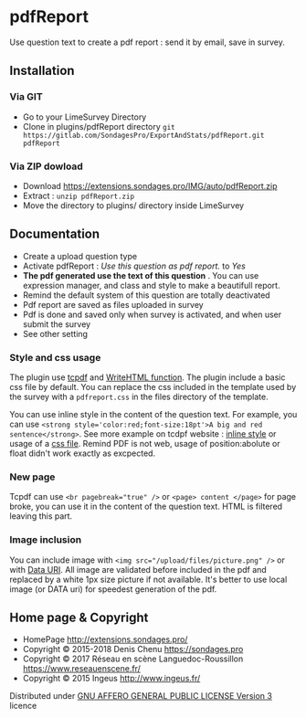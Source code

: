 pdfReport
==============

Use question text to create a pdf report : send it by email, save in survey.

## Installation

### Via GIT
- Go to your LimeSurvey Directory
- Clone in plugins/pdfReport directory `git https://gitlab.com/SondagesPro/ExportAndStats/pdfReport.git pdfReport`

### Via ZIP dowload
- Download <https://extensions.sondages.pro/IMG/auto/pdfReport.zip>
- Extract : `unzip pdfReport.zip`
- Move the directory to  plugins/ directory inside LimeSurvey

## Documentation
- Create a upload question type
- Activate pdfReport : _Use this question as pdf report._ to _Yes_
- **The pdf generated use the text of this question** . You can use expression manager, and class and style to make a beautifull report.
- Remind the default system of this question are totally deactivated
- Pdf report are saved as files uploaded in survey
- Pdf is done and saved only when survey is activated, and when user submit the survey
- See other setting

### Style and css usage

The plugin use [tcpdf](https://tcpdf.org/) and [WriteHTML function](https://tcpdf.org/docs/srcdoc/TCPDF/source-class-TCPDF/#17080). The plugin include a basic css file by default. You can replace the css included in the template used by the survey with a `pdfreport.css` in the files directory of the template.

You can use inline style in the content of the question text. For example, you can use `<strong style='color:red;font-size:18pt'>A big and red sentence</strong>`. See more example on tcdpf website : [inline style](https://tcpdf.org/examples/example_006/) or usage of a [css file](https://tcpdf.org/examples/example_061/). Remind PDF is not web, usage of position:abolute or float didn't work exactly as excpected.

### New page

Tcpdf can use `<br pagebreak="true" />` or `<page> content </page>` for page broke, you can use it in the content of the question text. HTML is filtered leaving this part.

### Image inclusion

You can include image with `<img src="/upload/files/picture.png" />` or with [Data URI](https://en.wikipedia.org/wiki/Data_URI_scheme). All image are validated before included in the pdf and replaced by a white 1px size picture if not available. It's better to use local image (or DATA uri) for speedest generation of the pdf.


## Home page & Copyright
- HomePage <http://extensions.sondages.pro/>
- Copyright © 2015-2018 Denis Chenu <https://sondages.pro>
- Copyright © 2017 Réseau en scène Languedoc-Roussillon <https://www.reseauenscene.fr/>
- Copyright © 2015 Ingeus <http://www.ingeus.fr/>

Distributed under [GNU AFFERO GENERAL PUBLIC LICENSE Version 3](http://www.gnu.org/licenses/agpl.txt) licence
